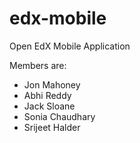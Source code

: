 # edx-mobile
Open EdX Mobile Application


Members are:

- Jon Mahoney
- Abhi Reddy
- Jack Sloane
- Sonia Chaudhary
- Srijeet Halder
